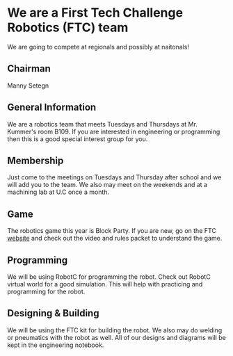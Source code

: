 # We are a First Tech Challenge Robotics (FTC) team
We are going to compete at regionals and possibly at naitonals!

## Chairman
Manny Setegn

## General Information
We are a robotics team that meets Tuesdays and Thursdays at Mr. Kummer's room B109. If you are interested in engineering or programming then this is a good special interest group for you. 

## Membership
Just come to the meetings on Tuesdays and Thursday after school and we will add you to the team. We also may meet on the weekends and at a machining lab at U.C once a month.

## Game
The robotics game this year is Block Party. If you are new, go on the FTC [website](http://www.usfirst.org/roboticsprograms/ftc) and check out the video and rules packet to understand the game.

## Programming
We will be using RobotC for programming the robot. Check out RobotC virtual world for a good simulation. This will help with practicing and programming for the robot.

## Designing & Building
We will be using the FTC kit for building the robot. We also may do welding or pneumatics with the robot as well. All of our designs and diagrams will be kept in the engineering notebook.   